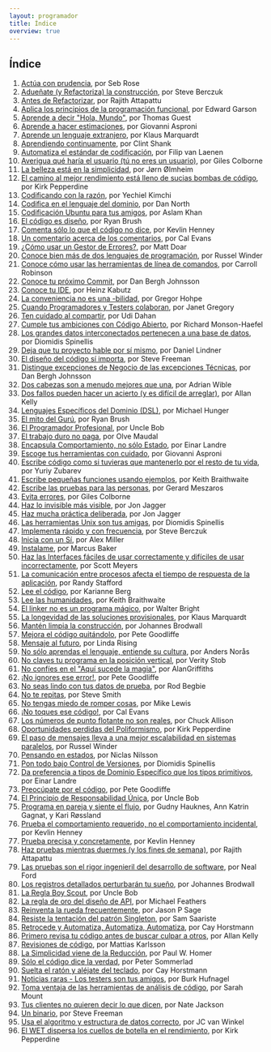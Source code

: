 ```yaml
---
layout: programador
title: Índice
overview: true
---
```


## Índice

1. [Actúa con prudencia](actua-con-prudencia.html), por Seb Rose
2. [Adueñate (y Refactoriza) la construcción](aduenate-build.html), por Steve Berczuk
3. [Antes de Refactorizar](antes-de-refactorizar.html), por Rajith Attapattu
4. [Aplica los principios de la programación funcional](aplica-programacion-funcional.html), por Edward Garson
5. [Aprende a decir "Hola, Mundo"](aprende-decir-hola-mundo.html), por Thomas Guest
6. [Aprende a hacer estimaciones](aprende-estimaciones.html), por Giovanni Asproni
7. [Aprende un lenguaje extranjero](aprende-lenguaje-extranjero.html), por Klaus Marquardt
8. [Aprendiendo continuamente](aprendiendo-continuamente.html), por Clint Shank
9. [Automatiza el estándar de codificación](automatiza-estandar-codificacion.html), por Filip van Laenen
10. [Averigua qué haría el usuario (tú no eres un usuario)](averigua-que-haria-usuario.html), por Giles Colborne
11. [La belleza está en la simplicidad](belleza-simplicidad.html), por Jørn Ølmheim
12. [El camino al mejor rendimiento está lleno de sucias bombas de código](camino-al-rendimiento-bombas-codigo.html), por Kirk Pepperdine
13. [Codificando con la razón](codifica-con-la-razon.html), por Yechiel Kimchi
14. [Codifica en el lenguaje del dominio](codifica-en-lenguaje-del-dominio.html), por Dan North
15. [Codificación Ubuntu para tus amigos](codificacion-ubuntu.html), por Aslam Khan
16. [El código es diseño](codigo-es-disenno.html), por Ryan Brush
17. [Comenta sólo lo que el código no dice](comenta-codigo-no-dice.html), por Kevlin Henney
18. [Un comentario acerca de los comentarios](comentario-acerca-de-comentarios.html), por Cal Evans
19. [¿Cómo usar un Gestor de Errores?](como-usar-bug-tracker.html), por Matt Doar
20. [Conoce bien más de dos lenguajes de programación](conoce-bien-dos-lenguajes.html), por Russel Winder
21. [Conoce cómo usar las herramientas de línea de comandos](conoce-como-usar-linea-comando.html), por Carroll Robinson
22. [Conoce tu próximo Commit](conoce-proximo-commit.html), por Dan Bergh Johnsson
23. [Conoce tu IDE](conoce-tu-ide.html), por Heinz Kabutz
24. [La conveniencia no es una -bilidad](conveniencia.html), por Gregor Hohpe
25. [Cuando Programadores y Testers colaboran](cuando-programadores-testers-colaboran.html), por Janet Gregory
26. [Ten cuidado al compartir](cuidado-al-compartir.html), por Udi Dahan
27. [Cumple tus ambiciones con Código Abierto](cumple-ambiciones-con-codigo-abierto.html), por Richard Monson-Haefel
28. [Los grandes datos interconectados pertenecen a una base de datos](datos-interconectados-pertenecen-base-de-datos.html), por Diomidis Spinellis
29. [Deja que tu proyecto hable por sí mismo](deja-proyecto-hable-por-si-mismo.html), por Daniel Lindner
30. [El diseño del código sí importa](diseno-en-codigo-importa.html), por Steve Freeman
31. [Distingue excepciones de Negocio de las excepciones Técnicas](distingue-excepciones-negocio-tecnicas.html), por Dan Bergh Johnsson
32. [Dos cabezas son a menudo mejores que una](dos-cabezas-mejor-una.html), por Adrian Wible
33. [Dos fallos pueden hacer un acierto (y es difícil de arreglar)](dos-fallos-pueden-hacer-acierto.html), por Allan Kelly
34. [Lenguajes Específicos del Dominio (DSL)](dsl.html), por Michael Hunger
35. [El mito del Gurú](el-mito-del-guru.html), por Ryan Brush
36. [El Programador Profesional](el-programador-profesional.html), por Uncle Bob
37. [El trabajo duro no paga](el-trabajo-duro-no-paga.html), por Olve Maudal
38. [Encapsula Comportamiento, no sólo Estado](encapsula-comportamiento.html), por Einar Landre
39. [Escoge tus herramientas con cuidado](escoge-herramientas-con-cuidado.html), por Giovanni Asproni
40. [Escribe código como si tuvieras que mantenerlo por el resto de tu vida](escribe-codigo-mantenerlo-por-vida.html), por Yuriy Zubarev
41. [Escribe pequeñas funciones usando ejemplos](escribe-funciones-con-ejemplos.html), por Keith Braithwaite
42. [Escribe las pruebas para las personas](escribe-pruebas-para-personas.html), por Gerard Meszaros
43. [Evita errores](evita-errores.html), por Giles Colborne
44. [Haz lo invisible más visible](haz-lo-invisible-mas-visible.html), por Jon Jagger
45. [Haz mucha práctica deliberada](haz-mucha-practica-deliberada.html), por Jon Jagger
46. [Las herramientas Unix son tus amigas](herramientas-unix-amigas.html), por Diomidis Spinellis
47. [Implementa rápido y con frecuencia](implementa-rapido-y-con-frecuencia.html), por Steve Berczuk
48. [Inicia con un Sí](inicia-con-un-si.html), por Alex Miller
49. [Instalame](instalame.html), por Marcus Baker
50. [Haz las Interfaces fáciles de usar correctamente y difíciles de usar incorrectamente](interfaces-faciles-usar.html), por Scott Meyers
51. [La comunicación entre procesos afecta el tiempo de respuesta de la aplicación](ipc-afecta.html), por Randy Stafford
52. [Lee el código](lee-el-codigo.html), por Karianne Berg
53. [Lee las humanidades](lee-humanidades.html), por Keith Braithwaite
54. [El linker no es un programa mágico](linker-no-magico.html), por Walter Bright
55. [La longevidad de las soluciones provisionales](longevidad-soluciones-provisionales.html), por Klaus Marquardt
56. [Mantén limpia la construcción](manten-limpia-construccion.html), por Johannes Brodwall
57. [Mejora el código quitándolo](mejora-codigo-quitandolo.html), por Pete Goodliffe
58. [Mensaje al futuro](mensaje-al-futuro.html), por Linda Rising
59. [No sólo aprendas el lenguaje, entiende su cultura](no-aprendas-lenguaje-entiende-su-cultura.html), por Anders Norås
60. [No claves tu programa en la posición vertical](no-claves-programa.html), por Verity Stob
61. [No confíes en el "Aquí sucede la magia"](no-confies-magia.html), por AlanGriffiths
62. [¡No ignores ese error!](no-ignores-error.html), por Pete Goodliffe
63. [No seas lindo con tus datos de prueba](no-seas-lindo-pruebas.html), por Rod Begbie
64. [No te repitas](no-te-repitas.html), por Steve Smith
65. [No tengas miedo de romper cosas](no-tengas-miedo-de-romper-cosas.html), por Mike Lewis
66. [¡No toques ese código!](no-toques-ese-codigo.html), por Cal Evans
67. [Los números de punto flotante no son reales](numeros-punto-flotante.html), por Chuck Allison
68. [Oportunidades perdidas del Poliformismo](oportunidades-perdidas-polimorfismo.html), por Kirk Pepperdine
69. [El paso de mensajes lleva a una mejor escalabilidad en sistemas paralelos](paso-mensajes-mejor-escalabilidad.html), por Russel Winder
70. [Pensando en estados](pensando-en-estados.html), por Niclas Nilsson
71. [Pon todo bajo Control de Versiones](pon-todo-bajo-control-de-versiones.html), por Diomidis Spinellis
72. [Da preferencia a tipos de Dominio Específico que los tipos primitivos](preferencia-tipos-dominio-especifico.html), por Einar Landre
73. [Preocúpate por el código](preocupate-por-el-codigo.html), por Pete Goodliffe
74. [El Principio de Responsabilidad Única](principio-responsabilidad-unica.html), por Uncle Bob
75. [Programa en pareja y siente el flujo](programa-en-pareja-siente-flujo.html), por Gudny Hauknes, Ann Katrin Gagnat, y Kari Røssland 
76. [Prueba el comportamiento requerido, no el comportamiento incidental](prueba-comportamiento-requerido-no-incidental.html), por Kevlin Henney
77. [Prueba precisa y concretamente](prueba-precisa-concretamente.html), por Kevlin Henney
78. [Haz pruebas mientras duermes (y los fines de semana)](pruebas-fin-de-semana.html), por Rajith Attapattu
79. [Las pruebas son el rigor ingenieril del desarrollo de software](pruebas-son-rigor-ingenieril.html), por Neal Ford
80. [Los registros detallados perturbarán tu sueño](registros-detallados-quitaran-sueno.html), por Johannes Brodwall
81. [La Regla Boy Scout](regla-boy-scout.html), por Uncle Bob
82. [La regla de oro del diseño de API](regla-oro-api.html), por Michael Feathers
83. [Reinventa la rueda frecuentemente](reinventa-rueda-frecuentemente.html), por Jason P Sage
84. [Resiste la tentación del patrón Singleton](resiste-tentacion-singleton.html), por Sam Saariste
85. [Retrocede y Automatiza, Automatiza, Automatiza](retrocede-automatiza.html), por Cay Horstmann
86. [Primero revisa tu código antes de buscar culpar a otros](revisa-tu-codigo.html), por Allan Kelly
87. [Revisiones de código](revisiones-codigo.html), por Mattias Karlsson
88. [La Simplicidad viene de la Reducción](simplicidad-reduccion.html), por Paul W. Homer
89. [Sólo el código dice la verdad](solo-codigo-dice-verdad.html), por Peter Sommerlad
90. [Suelta el ratón y aléjate del teclado](suelta-raton-alejate-teclado.html), por Cay Horstmann
91. [Noticias raras - Los testers son tus amigos](testers-amigos.html), por Burk Hufnagel
92. [Toma ventaja de las herramientas de análisis de código](toma-ventaja-analisis-codigo.html), por Sarah Mount
93. [Tus clientes no quieren decir lo que dicen](tus-clientes.html), por Nate Jackson
94. [Un binario](un-binario.html), por Steve Freeman
95. [Usa el algoritmo y estructura de datos correcto](usa-algoritmo-estructura-de-datos-correcto.html), por JC van Winkel
96. [El WET dispersa los cuellos de botella en el rendimiento](wet-dispersa-cuellos-de-botella.html), por Kirk Pepperdine
